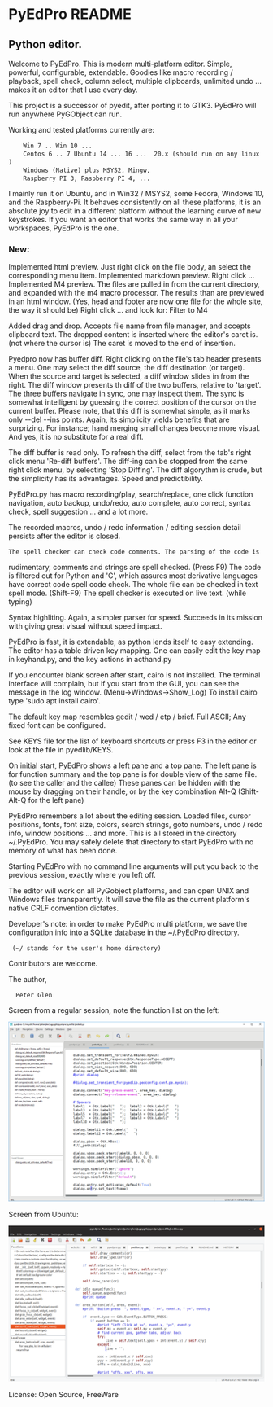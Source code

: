 #   PyEdPro README

## Python editor.

   Welcome to PyEdPro. This is modern multi-platform editor. Simple, powerful,
configurable, extendable. Goodies like macro recording / playback, spell check,
column select, multiple clipboards, unlimited undo ... makes it an editor
that I use every day.

 This project is a successor of pyedit, after porting it to GTK3. PyEdPro
 will run anywhere PyGObject can run.

  Working and tested platforms currently are:

        Win 7 .. Win 10 ...
        Centos 6 .. 7 Ubuntu 14 ... 16 ...  20.x (should run on any linux )
        Windows (Native) plus MSYS2, Mingw,
        Raspberry PI 3, Raspberry PI 4, ...

  I mainly run it on Ubuntu, and in Win32 / MSYS2, some Fedora, Windows 10,
and the Raspberry-Pi. It behaves consistently on all these platforms,
it is an absolute joy to edit in a different platform without the learning
curve of new keystrokes.  If you want an editor  that works the
same way in all your workspaces, PyEdPro is the one.

### New:

  Implemented html preview. Just right click on the file body, an select the
corresponding menu item.
Implemented markdown preview. Right click ...
Implemented M4 preview. The files are pulled in from the current directory,
and expanded with the m4 macro processor. The results than are previewed
in an html window. (Yes, head and footer are now one file for the whole site,
the way it should be) Right click ... and look for: Filter to M4

  Added drag and drop. Accepts file name from file manager, and accepts clipboard text.
The dropped content is inserted where the editor's caret is. (not where the cursor is)
The caret is moved to the end of insertion.

  Pyedpro now has buffer diff. Right clicking on the file's tab header presents a menu.
One may select the diff source, the diff destination (or target). When the source and
target is selected, a diff window slides in from the right. The diff window presents
th diff of the two buffers, relative to 'target'. The three buffers navigate in sync,
one may inspect them. The sync is somewhat intelligent by guessing the correct
position of the cursor on the current buffer. Please note, that this diff is somewhat
simple, as it marks only --del --ins points. Again, its simplicity yields benefits
that are surprizing. For instance; hand merging small changes become more visual. And
yes, it is no substitute for a real diff.


  The diff buffer is read only. To refresh the diff, select
from the tab's right click menu 'Re-diff buffers'. The diff-ing can be stopped from the
same right click menu, by selecting 'Stop Diffing'. The diff algorythm is crude, but
the simplicity has its advantages. Speed and predictibility.

   PyEdPro.py has macro recording/play, search/replace, one click function navigation,
auto backup, undo/redo, auto complete, auto correct, syntax check, spell suggestion
 ... and a lot more.

   The recorded macros, undo / redo information / editing session detail persists
 after the editor is closed.

    The spell checker can check code comments. The parsing of the code is
rudimentary,  comments and strings are spell checked. (Press F9) The code is filtered
out for Python and  'C', which assures most derivative languages have correct
code spell code check. The whole file can be checked in text spell mode.
(Shift-F9) The spell checker is executed on live text. (while typing)

   Syntax highliting. Again, a simpler parser for speed. Succeeds in its mission with
giving great visual without speed impact.

   PyEdPro is fast, it is extendable, as python lends itself to easy extending. The
editor has a table driven key mapping. One can easily edit the key map in
keyhand.py, and the key actions in acthand.py

  If you encounter blank screen after start, cairo is not installed. The terminal interface
will complain, but if you start from the GUI, you can see the message in the
log window. (Menu->Windows->Show_Log) To install cairo type 'sudo apt install cairo'.

 The default key map resembles gedit / wed / etp / brief. Full ASCII;
 Any fixed font can be configured.

  See KEYS file for the list of keyboard shortcuts or press F3 in the
editor or look at the file in pyedlib/KEYS.

  On initial start, PyEdPro shows a left pane and a top pane. The left pane
is for function summary and the top pane is for double view of the same file.
(to see the caller and the callee) These panes can be hidden with the mouse by
dragging on their handle, or by the key combination Alt-Q (Shift-Alt-Q for
the left pane)

  PyEdPro remembers a lot about the editing session. Loaded files, cursor positions,
fonts, font size, colors, search strings, goto numbers, undo / redo info,
window positions ... and more.
 This is all stored in the directory ~/.PyEdPro. You may safely delete that
directory to start PyEdPro with no memory of what has been done.

  Starting PyEdPro with no command line arguments will put you back to the
previous session, exactly where you left off.

 The editor will work on all PyGobject platforms, and can open UNIX and Windows files
transparently. It will save the file as the current platform's native CRLF
convention dictates.

  Developer's note: in order to make PyEdPro multi platform, we save
the configuration info into a SQLite database in the ~/.PyEdPro directory.

     (~/ stands for the user's home directory)

 Contributors are welcome.

The author,

      Peter Glen

Screen from a regular session, note the function list on the left:

![Screen Shot](image.png)

Screen from Ubuntu:

![Screen Shot](pyedpro_ubuntu.png)

License:    Open Source, FreeWare


